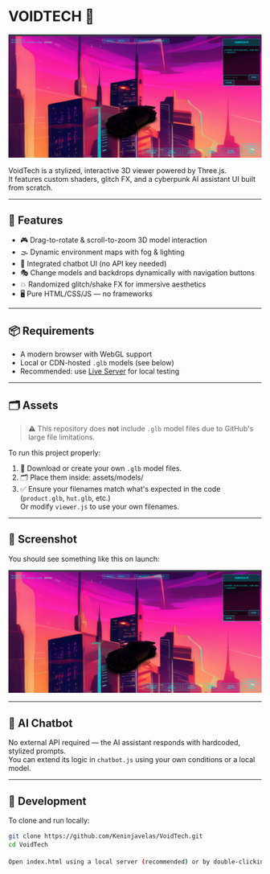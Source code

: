 # VOIDTECH 🌌

![VOIDTECH Screenshot](./image.png)

VoidTech is a stylized, interactive 3D viewer powered by Three.js.  
It features custom shaders, glitch FX, and a cyberpunk AI assistant UI built from scratch.

---

## 🚀 Features

- 🎮 Drag-to-rotate & scroll-to-zoom 3D model interaction  
- 🌫️ Dynamic environment maps with fog & lighting  
- 🧠 Integrated chatbot UI (no API key needed)  
- 🎭 Change models and backdrops dynamically with navigation buttons  
- 💥 Randomized glitch/shake FX for immersive aesthetics  
- 🖥️ Pure HTML/CSS/JS — no frameworks

---

## 📦 Requirements

- A modern browser with WebGL support  
- Local or CDN-hosted `.glb` models (see below)  
- Recommended: use [Live Server](https://marketplace.visualstudio.com/items?itemName=ritwickdey.LiveServer) for local testing

---

## 🗂️ Assets

> ⚠️ This repository does **not** include `.glb` model files due to GitHub's large file limitations.

To run this project properly:

1. 🔻 Download or create your own `.glb` model files.
2. 🗂️ Place them inside:  assets/models/
3. ✅ Ensure your filenames match what's expected in the code (`product.glb`, `hut.glb`, etc.)  
Or modify `viewer.js` to use your own filenames.

---

## 📸 Screenshot

You should see something like this on launch:

![App Screenshot](./image.png)

---

## 🧠 AI Chatbot

No external API required — the AI assistant responds with hardcoded, stylized prompts.  
You can extend its logic in `chatbot.js` using your own conditions or a local model.

---

## 🧪 Development

To clone and run locally:

```bash
git clone https://github.com/Keninjavelas/VoidTech.git
cd VoidTech

Open index.html using a local server (recommended) or by double-clicking it.
